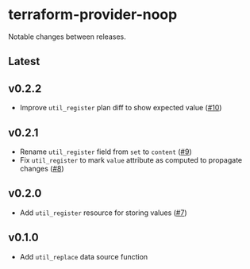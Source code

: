 # terraform-provider-noop

Notable changes between releases.

## Latest

## v0.2.2

* Improve `util_register` plan diff to show expected value ([#10](https://github.com/poseidon/terraform-provider-noop/pull/10))

## v0.2.1

* Rename `util_register` field from `set` to `content` ([#9](https://github.com/poseidon/terraform-provider-noop/pull/9))
* Fix `util_register` to mark `value` attribute as computed to propagate changes ([#8](https://github.com/poseidon/terraform-provider-noop/pull/8))

## v0.2.0

* Add `util_register` resource for storing values ([#7](https://github.com/poseidon/terraform-provider-noop/pull/7))

## v0.1.0

* Add `util_replace` data source function
